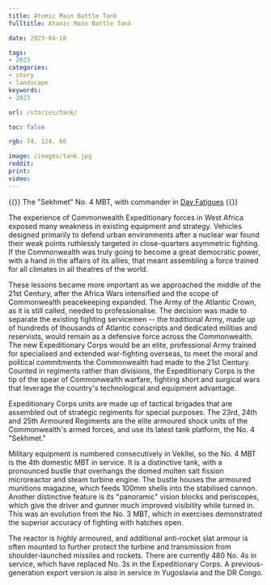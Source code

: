 ```yaml
---
title: Atomic Main Battle Tank
fulltitle: Atomic Main Battle Tank

date: 2023-04-18

tags: 
- 2023
categories:
- story
- landscape
keywords:
- 2023

url: /stories/tank/

toc: false

rgb: 74, 124, 66

image: /images/tank.jpg
reddit:
print: 
video:
---
```

{{<hint caption>}}
The "Sekhmet" No. 4 MBT, with commander in [Day Fatigues](/stories/infantry/)
{{</hint>}}

The experience of Commonwealth Expeditionary forces in West Africa exposed many weakness in existing equipment and strategy. Vehicles designed primarily to defend urban environments after a nuclear war found their weak points ruthlessly targeted in close-quarters asymmetric fighting. If the Commonwealth was truly going to become a great democratic power, with a hand in the affairs of its allies, that meant assembling a force trained for all climates in all theatres of the world.

These lessons became more important as we approached the middle of the 21st Century, after the Africa Wars intensified and the scope of Commonwealth peacekeeping expanded. The Army of the Atlantic Crown, as it is still called, needed to professionalise. The decision was made to separate the existing fighting servicemen -- the traditional Army, made up of hundreds of thousands of Atlantic conscripts and dedicated militias and reservists, would remain as a defensive force across the Commonwealth. The new Expeditionary Corps would be an elite, professional Army trained for specialised and extended war-fighting overseas, to meet the moral and political commitments the Commonwealth had made to the 21st Century. Counted in regiments rather than divisions, the Expeditionary Corps is the tip of the spear of Commonwealth warfare, fighting short and surgical wars that leverage the country's technological and equipment advantage.

Expeditionary Corps units are made up of tactical brigades that are assembled out of strategic regiments for special purposes. The 23rd, 24th and 25th Armoured Regiments are the elite armoured shock units of the Commonwealth's armed forces, and use its latest tank platform, the No. 4 "Sekhmet."

Military equipment is numbered consecutively in Vekllei, so the No. 4 MBT is the 4th domestic MBT in service. It is a distinctive tank, with a pronounced bustle that overhangs the domed molten salt fission microreactor and steam turbine engine. The bustle houses the armoured munitions magazine, which feeds 100mm shells into the stabilised cannon. Another distinctive feature is its "panoramic" vision blocks and periscopes, which give the driver and gunner much improved visibility while turned in. This was an evolution from the No. 3 MBT, which in exercises demonstrated the superior accuracy of fighting with hatches open. 

The reactor is highly armoured, and additional anti-rocket slat armour is often mounted to further protect the turbine and transmission from shoulder-launched missiles and rockets. There are currently 480 No. 4s in service, which have replaced No. 3s in the Expeditionary Corps. A previous-generation export version is also in service in Yugoslavia and the DR Congo.
